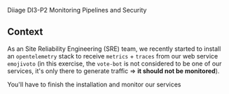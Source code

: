 Diiage DI3-P2 Monitoring Pipelines and Security

## Context

As an Site Reliability Engineering (SRE) team, we recently started to install an `opentelemetry` stack to receive `metrics` + `traces` from our web service `emojivoto` (in this exercise, the `vote-bot` is not considered to be one of our services, it's only there to generate traffic => **it should not be monitored**).

You'll have to finish the installation and monitor our services